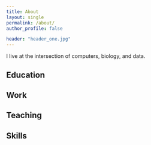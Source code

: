 ```yaml
---
title: About
layout: single
permalink: /about/
author_profile: false

header: "header_one.jpg"
---
```


I live at the intersection of computers, biology, and data. 

## Education


## Work


## Teaching


## Skills
